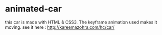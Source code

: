 # animated-car
this car is made with HTML &amp; CSS3. The keyframe animation used makes it moving.
see it here : http://kareemazohra.com/hc/car/
